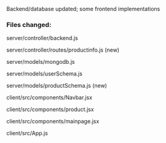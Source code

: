 Backend/database updated; some frontend implementations

### Files changed:
server/controller/backend.js

server/controller/routes/productinfo.js (new)

server/models/mongodb.js

server/models/userSchema.js

server/models/productSchema.js (new)

client/src/components/Navbar.jsx

client/src/components/product.jsx

client/src/components/mainpage.jsx

client/src/App.js

